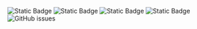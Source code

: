 ![Static Badge](https://img.shields.io/badge/blacklists-60-000000) ![Static Badge](https://img.shields.io/badge/blacklisted-3044095-cc0000) ![Static Badge](https://img.shields.io/badge/whitelisted-2242-00CC00) ![Static Badge](https://img.shields.io/badge/streaming_blacklist-28106-000000) ![GitHub issues](https://img.shields.io/github/issues/fabriziosalmi/blacklists)
